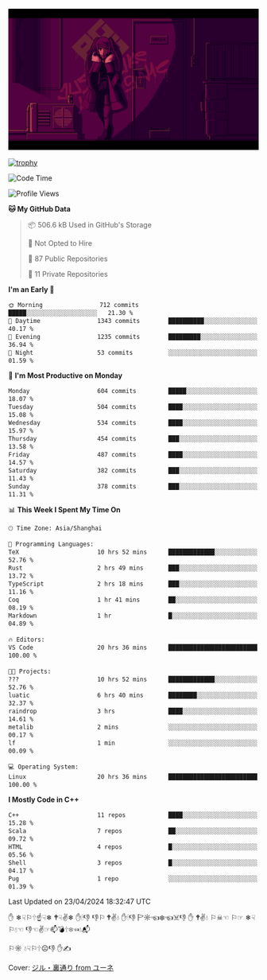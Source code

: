 ![](imgs/main.png)

[![trophy](https://github-profile-trophy.vercel.app/?username=NeilKleistGao&theme=dracula)](https://github.com/ryo-ma/github-profile-trophy)

<!--START_SECTION:waka-->
![Code Time](http://img.shields.io/badge/Code%20Time-905%20hrs%2056%20mins-blue)

![Profile Views](http://img.shields.io/badge/Profile%20Views-0-blue)

**🐱 My GitHub Data** 

> 📦 506.6 kB Used in GitHub's Storage 
 > 
> 🚫 Not Opted to Hire
 > 
> 📜 87 Public Repositories 
 > 
> 🔑 11 Private Repositories 
 > 
**I'm an Early 🐤** 

```text
🌞 Morning                712 commits         █████░░░░░░░░░░░░░░░░░░░░   21.30 % 
🌆 Daytime                1343 commits        ██████████░░░░░░░░░░░░░░░   40.17 % 
🌃 Evening                1235 commits        █████████░░░░░░░░░░░░░░░░   36.94 % 
🌙 Night                  53 commits          ░░░░░░░░░░░░░░░░░░░░░░░░░   01.59 % 
```
📅 **I'm Most Productive on Monday** 

```text
Monday                   604 commits         █████░░░░░░░░░░░░░░░░░░░░   18.07 % 
Tuesday                  504 commits         ████░░░░░░░░░░░░░░░░░░░░░   15.08 % 
Wednesday                534 commits         ████░░░░░░░░░░░░░░░░░░░░░   15.97 % 
Thursday                 454 commits         ███░░░░░░░░░░░░░░░░░░░░░░   13.58 % 
Friday                   487 commits         ████░░░░░░░░░░░░░░░░░░░░░   14.57 % 
Saturday                 382 commits         ███░░░░░░░░░░░░░░░░░░░░░░   11.43 % 
Sunday                   378 commits         ███░░░░░░░░░░░░░░░░░░░░░░   11.31 % 
```


📊 **This Week I Spent My Time On** 

```text
🕑︎ Time Zone: Asia/Shanghai

💬 Programming Languages: 
TeX                      10 hrs 52 mins      █████████████░░░░░░░░░░░░   52.76 % 
Rust                     2 hrs 49 mins       ███░░░░░░░░░░░░░░░░░░░░░░   13.72 % 
TypeScript               2 hrs 18 mins       ███░░░░░░░░░░░░░░░░░░░░░░   11.16 % 
Coq                      1 hr 41 mins        ██░░░░░░░░░░░░░░░░░░░░░░░   08.19 % 
Markdown                 1 hr                █░░░░░░░░░░░░░░░░░░░░░░░░   04.89 % 

🔥 Editors: 
VS Code                  20 hrs 36 mins      █████████████████████████   100.00 % 

🐱‍💻 Projects: 
???                      10 hrs 52 mins      █████████████░░░░░░░░░░░░   52.76 % 
luatic                   6 hrs 40 mins       ████████░░░░░░░░░░░░░░░░░   32.37 % 
raindrop                 3 hrs               ████░░░░░░░░░░░░░░░░░░░░░   14.61 % 
metalib                  2 mins              ░░░░░░░░░░░░░░░░░░░░░░░░░   00.17 % 
lf                       1 min               ░░░░░░░░░░░░░░░░░░░░░░░░░   00.09 % 

💻 Operating System: 
Linux                    20 hrs 36 mins      █████████████████████████   100.00 % 
```

**I Mostly Code in C++** 

```text
C++                      11 repos            ████░░░░░░░░░░░░░░░░░░░░░   15.28 % 
Scala                    7 repos             ██░░░░░░░░░░░░░░░░░░░░░░░   09.72 % 
HTML                     4 repos             █░░░░░░░░░░░░░░░░░░░░░░░░   05.56 % 
Shell                    3 repos             █░░░░░░░░░░░░░░░░░░░░░░░░   04.17 % 
Pug                      1 repo              ░░░░░░░░░░░░░░░░░░░░░░░░░   01.39 % 
```




 Last Updated on 23/04/2024 18:32:47 UTC
<!--END_SECTION:waka-->

✋ ❄☟⚐🕆☝☟❄ 🕈☟✌❄ ✋🕯👎 👎⚐ 🕈✌💧 ✋🕯👎 🏱☼☜❄☜☠👎 ✋ 🕈✌💧 ⚐☠☜ ⚐☞ ❄☟⚐💧☜ 👎☜✌☞📫💣🕆❄☜💧📬

⚐☼ 💧☟⚐🕆☹👎 ✋✍

Cover: [ジル・裏通り from ユーネ](https://www.pixiv.net/artworks/62127066)
